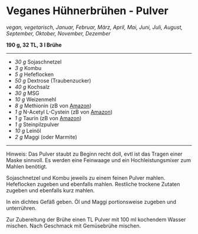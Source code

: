 # Veganes Hühnerbrühen - Pulver

*vegan, vegetarisch, Januar, Februar, März, April, Mai, Juni, Juli, August, September, Oktober, November, Dezember*

**190 g, 32 TL, 3 l Brühe**

---

- *30 g* Sojaschnetzel
- *3 g* Kombu
- *5 g* Hefeflocken
- *50 g* Dextrose (Traubenzucker)
- *40 g* Kochsalz
- *30 g* MSG
- *10 g* Weizenmehl
- *8 g* Methionin (zB von [Amazon](https://www.amazon.de/dp/B09647G3C2/))
- *1 g* N-Acetyl L-Cystein (zB von [Amazon](https://www.amazon.de/dp/B09D7G95DZ/))
- *1 g* Taurin (zB von [Amazon](https://www.amazon.de/dp/B00SP2ZWK8/))
- *1 g* Steinpilzpulver
- *10 g* Leinöl
- *2 g* Maggi (oder Marmite)

---
Hinweis: Das Pulver staubt zu Beginn recht doll, evtl ist das Tragen einer Maske sinnvoll. Es werden eine Feinwaage und ein Hochleistungsmixer zum Mahlen benötigt.

Sojaschnetzel und Kombu jeweils zu einem feinen Pulver mahlen. Hefeflocken zugeben und ebenfalls mahlen. Restliche trockene Zutaten zugeben und ebenfalls kurz mahlen.

In ein dichtes Gefäß geben. Öl und Maggi portionsweise zugeben und unterrühren.

Zur Zubereitung der Brühe einen TL Pulver mit 100 ml kochendem Wasser mischen. Nach Geschmack mit Gemüsebrühe mischen.